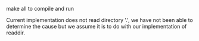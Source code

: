 make all to compile and run

Current implementation does not read directory '.', we have not been able to determine the cause but we assume it is to do with our implementation of readdir.
